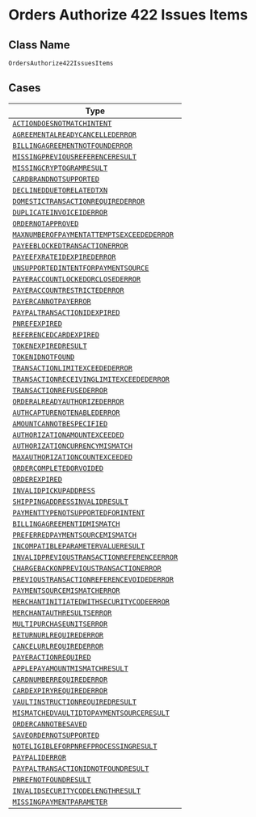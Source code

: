 
# Orders Authorize 422 Issues Items

## Class Name

`OrdersAuthorize422IssuesItems`

## Cases

| Type |
|  --- |
| [`ACTIONDOESNOTMATCHINTENT`](../../../doc/models/actiondoesnotmatchintent.md) |
| [`AGREEMENTALREADYCANCELLEDERROR`](../../../doc/models/agreementalreadycancellederror.md) |
| [`BILLINGAGREEMENTNOTFOUNDERROR`](../../../doc/models/billingagreementnotfounderror.md) |
| [`MISSINGPREVIOUSREFERENCERESULT`](../../../doc/models/missingpreviousreferenceresult.md) |
| [`MISSINGCRYPTOGRAMRESULT`](../../../doc/models/missingcryptogramresult.md) |
| [`CARDBRANDNOTSUPPORTED`](../../../doc/models/cardbrandnotsupported.md) |
| [`DECLINEDDUETORELATEDTXN`](../../../doc/models/declinedduetorelatedtxn.md) |
| [`DOMESTICTRANSACTIONREQUIREDERROR`](../../../doc/models/domestictransactionrequirederror.md) |
| [`DUPLICATEINVOICEIDERROR`](../../../doc/models/duplicateinvoiceiderror.md) |
| [`ORDERNOTAPPROVED`](../../../doc/models/ordernotapproved.md) |
| [`MAXNUMBEROFPAYMENTATTEMPTSEXCEEDEDERROR`](../../../doc/models/maxnumberofpaymentattemptsexceedederror.md) |
| [`PAYEEBLOCKEDTRANSACTIONERROR`](../../../doc/models/payeeblockedtransactionerror.md) |
| [`PAYEEFXRATEIDEXPIREDERROR`](../../../doc/models/payeefxrateidexpirederror.md) |
| [`UNSUPPORTEDINTENTFORPAYMENTSOURCE`](../../../doc/models/unsupportedintentforpaymentsource.md) |
| [`PAYERACCOUNTLOCKEDORCLOSEDERROR`](../../../doc/models/payeraccountlockedorclosederror.md) |
| [`PAYERACCOUNTRESTRICTEDERROR`](../../../doc/models/payeraccountrestrictederror.md) |
| [`PAYERCANNOTPAYERROR`](../../../doc/models/payercannotpayerror.md) |
| [`PAYPALTRANSACTIONIDEXPIRED`](../../../doc/models/paypaltransactionidexpired.md) |
| [`PNREFEXPIRED`](../../../doc/models/pnrefexpired.md) |
| [`REFERENCEDCARDEXPIRED`](../../../doc/models/referencedcardexpired.md) |
| [`TOKENEXPIREDRESULT`](../../../doc/models/tokenexpiredresult.md) |
| [`TOKENIDNOTFOUND`](../../../doc/models/tokenidnotfound.md) |
| [`TRANSACTIONLIMITEXCEEDEDERROR`](../../../doc/models/transactionlimitexceedederror.md) |
| [`TRANSACTIONRECEIVINGLIMITEXCEEDEDERROR`](../../../doc/models/transactionreceivinglimitexceedederror.md) |
| [`TRANSACTIONREFUSEDERROR`](../../../doc/models/transactionrefusederror.md) |
| [`ORDERALREADYAUTHORIZEDERROR`](../../../doc/models/orderalreadyauthorizederror.md) |
| [`AUTHCAPTURENOTENABLEDERROR`](../../../doc/models/authcapturenotenablederror.md) |
| [`AMOUNTCANNOTBESPECIFIED`](../../../doc/models/amountcannotbespecified.md) |
| [`AUTHORIZATIONAMOUNTEXCEEDED`](../../../doc/models/authorizationamountexceeded.md) |
| [`AUTHORIZATIONCURRENCYMISMATCH`](../../../doc/models/authorizationcurrencymismatch.md) |
| [`MAXAUTHORIZATIONCOUNTEXCEEDED`](../../../doc/models/maxauthorizationcountexceeded.md) |
| [`ORDERCOMPLETEDORVOIDED`](../../../doc/models/ordercompletedorvoided.md) |
| [`ORDEREXPIRED`](../../../doc/models/orderexpired.md) |
| [`INVALIDPICKUPADDRESS`](../../../doc/models/invalidpickupaddress.md) |
| [`SHIPPINGADDRESSINVALIDRESULT`](../../../doc/models/shippingaddressinvalidresult.md) |
| [`PAYMENTTYPENOTSUPPORTEDFORINTENT`](../../../doc/models/paymenttypenotsupportedforintent.md) |
| [`BILLINGAGREEMENTIDMISMATCH`](../../../doc/models/billingagreementidmismatch.md) |
| [`PREFERREDPAYMENTSOURCEMISMATCH`](../../../doc/models/preferredpaymentsourcemismatch.md) |
| [`INCOMPATIBLEPARAMETERVALUERESULT`](../../../doc/models/incompatibleparametervalueresult.md) |
| [`INVALIDPREVIOUSTRANSACTIONREFERENCEERROR`](../../../doc/models/invalidprevioustransactionreferenceerror.md) |
| [`CHARGEBACKONPREVIOUSTRANSACTIONERROR`](../../../doc/models/chargebackonprevioustransactionerror.md) |
| [`PREVIOUSTRANSACTIONREFERENCEVOIDEDERROR`](../../../doc/models/previoustransactionreferencevoidederror.md) |
| [`PAYMENTSOURCEMISMATCHERROR`](../../../doc/models/paymentsourcemismatcherror.md) |
| [`MERCHANTINITIATEDWITHSECURITYCODEERROR`](../../../doc/models/merchantinitiatedwithsecuritycodeerror.md) |
| [`MERCHANTAUTHRESULTSERROR`](../../../doc/models/merchantauthresultserror.md) |
| [`MULTIPURCHASEUNITSERROR`](../../../doc/models/multipurchaseunitserror.md) |
| [`RETURNURLREQUIREDERROR`](../../../doc/models/returnurlrequirederror.md) |
| [`CANCELURLREQUIREDERROR`](../../../doc/models/cancelurlrequirederror.md) |
| [`PAYERACTIONREQUIRED`](../../../doc/models/payeractionrequired.md) |
| [`APPLEPAYAMOUNTMISMATCHRESULT`](../../../doc/models/applepayamountmismatchresult.md) |
| [`CARDNUMBERREQUIREDERROR`](../../../doc/models/cardnumberrequirederror.md) |
| [`CARDEXPIRYREQUIREDERROR`](../../../doc/models/cardexpiryrequirederror.md) |
| [`VAULTINSTRUCTIONREQUIREDRESULT`](../../../doc/models/vaultinstructionrequiredresult.md) |
| [`MISMATCHEDVAULTIDTOPAYMENTSOURCERESULT`](../../../doc/models/mismatchedvaultidtopaymentsourceresult.md) |
| [`ORDERCANNOTBESAVED`](../../../doc/models/ordercannotbesaved.md) |
| [`SAVEORDERNOTSUPPORTED`](../../../doc/models/saveordernotsupported.md) |
| [`NOTELIGIBLEFORPNREFPROCESSINGRESULT`](../../../doc/models/noteligibleforpnrefprocessingresult.md) |
| [`PAYPALIDERROR`](../../../doc/models/paypaliderror.md) |
| [`PAYPALTRANSACTIONIDNOTFOUNDRESULT`](../../../doc/models/paypaltransactionidnotfoundresult.md) |
| [`PNREFNOTFOUNDRESULT`](../../../doc/models/pnrefnotfoundresult.md) |
| [`INVALIDSECURITYCODELENGTHRESULT`](../../../doc/models/invalidsecuritycodelengthresult.md) |
| [`MISSINGPAYMENTPARAMETER`](../../../doc/models/missingpaymentparameter.md) |

